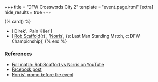 +++
title = "DFW Crosswords City 2"
template = "event_page.html"
[extra]
hide_results = true
+++

{% card() %}
- ['[Direk](@/w/direk.md)', '[Pain Killer](@/w/pain-killer.md)']
- ['[Rob Scaffold](@/w/rob-scaffold.md)(c)', '[Norris](@/w/isnorr.md)', {s: Last Man
      Standing Match, c: DFW Championship}]
{% end %}

### References

* [Full match: Rob Scaffold vs Norris on YouTube](https://www.youtube.com/watch?v=f6Hp1tVBywk)
* [Facebook post](https://www.facebook.com/DreamFactoryWrestling/posts/pfbid0RYmd9NjNh6umZrvN5Wfqv5KwarJDWHFzuJkJmTEZMK8KtGXiGiUvmBUehht27f8Al)
* [Norris' promo before the event](https://www.youtube.com/watch?v=P3yzaEXOLI8)
